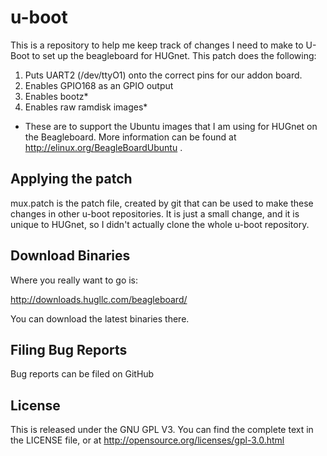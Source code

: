 # u-boot

This is a repository to help me keep track of changes I need to make to U-Boot to
set up the beagleboard for HUGnet.   This patch does the following:

1. Puts UART2 (/dev/ttyO1) onto the correct pins for our addon board.
2. Enables GPIO168 as an GPIO output
3. Enables bootz*
4. Enables raw ramdisk images*

 * These are to support the Ubuntu images that I am using for HUGnet on the Beagleboard.
 More information can be found at http://elinux.org/BeagleBoardUbuntu .

## Applying the patch

mux.patch is the patch file, created by git that can be used to make these changes in
other u-boot repositories.  It is just a small change, and it is unique to HUGnet, so
I didn't actually clone the whole u-boot repository.

## Download Binaries

Where you really want to go is:

http://downloads.hugllc.com/beagleboard/

You can download the latest binaries there.

## Filing Bug Reports
Bug reports can be filed on GitHub

## License
This is released under the GNU GPL V3.  You can find the complete text in the
LICENSE file, or at http://opensource.org/licenses/gpl-3.0.html
